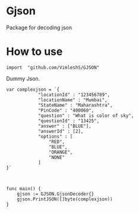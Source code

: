 # Gjson
Package for decoding json

# How to use


	import 	"github.com/VimleshS/GJSON"

Dummy Json.

  	var complexjson = `{
		        "locationId" : "123456789",
		        "locationName" : "Mumbai",
		        "StateName" : "Maharashtra",
		        "PinCode" : "400060",
		        "question" : "What is color of sky",
		        "questionId" : "13425",
		        "answer" : ["BLUE"],
		        "answerId" : [2],
		        "options" : [ 
		            "RED", 
		            "BLUE", 
		            "ORANGE", 
		            "NONE"
		        ]
	}`
	
	
		    
	func main() {
		gjson := GJSON.GjsonDecoder{}
		gjson.PrintJSON([]byte(complexjson))
	}

